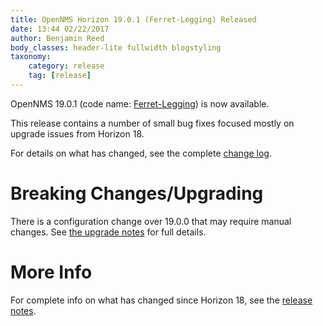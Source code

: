 ```yaml
---
title: OpenNMS Horizon 19.0.1 (Ferret-Legging) Released
date: 13:44 02/22/2017
author: Benjamin Reed
body_classes: header-lite fullwidth blogstyling
taxonomy:
    category: release
    tag: [release]
---
```


OpenNMS 19.0.1 (code name: [Ferret-Legging](https://en.wikipedia.org/wiki/Ferret-legging)) is now available.

This release contains a number of small bug fixes focused mostly on upgrade issues from Horizon 18.

For details on what has changed, see the complete [change log](https://docs.opennms.org/opennms/releases/19.0.1/releasenotes/releasenotes.html#releasenotes-changelog-19.0.1).

Breaking Changes/Upgrading
==========================

There is a configuration change over 19.0.0 that may require manual changes.  See [the upgrade notes](https://docs.opennms.org/opennms/releases/19.0.1/releasenotes/releasenotes.html#_upgrade_notes) for full details.

More Info
=========

For complete info on what has changed since Horizon 18, see the [release notes](https://docs.opennms.org/opennms/releases/19.0.1/releasenotes/releasenotes.html).
